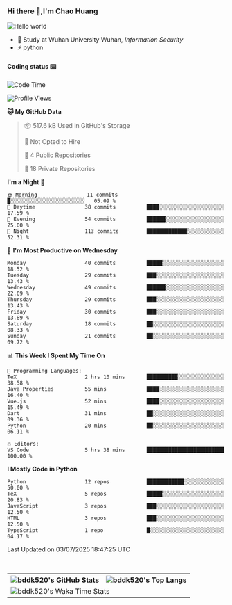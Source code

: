 ### Hi there 👋,I'm Chao Huang


<img src="https://raw.githubusercontent.com/sagar-viradiya/sagar-viradiya/master/resources/banner.png" alt="Hello world">


<br/>


- 🍻  Study at Wuhan University Wuhan, _Information Security_
- ⚡  python



#### Coding status  ⌨️

<!--START_SECTION:waka-->
![Code Time](http://img.shields.io/badge/Code%20Time-851%20hrs%2056%20mins-blue)

![Profile Views](http://img.shields.io/badge/Profile%20Views-0-blue)

**🐱 My GitHub Data** 

> 📦 517.6 kB Used in GitHub's Storage 
 > 
> 🚫 Not Opted to Hire
 > 
> 📜 4 Public Repositories 
 > 
> 🔑 18 Private Repositories 
 > 
**I'm a Night 🦉** 

```text
🌞 Morning                11 commits          █░░░░░░░░░░░░░░░░░░░░░░░░   05.09 % 
🌆 Daytime                38 commits          ████░░░░░░░░░░░░░░░░░░░░░   17.59 % 
🌃 Evening                54 commits          ██████░░░░░░░░░░░░░░░░░░░   25.00 % 
🌙 Night                  113 commits         █████████████░░░░░░░░░░░░   52.31 % 
```
📅 **I'm Most Productive on Wednesday** 

```text
Monday                   40 commits          █████░░░░░░░░░░░░░░░░░░░░   18.52 % 
Tuesday                  29 commits          ███░░░░░░░░░░░░░░░░░░░░░░   13.43 % 
Wednesday                49 commits          ██████░░░░░░░░░░░░░░░░░░░   22.69 % 
Thursday                 29 commits          ███░░░░░░░░░░░░░░░░░░░░░░   13.43 % 
Friday                   30 commits          ███░░░░░░░░░░░░░░░░░░░░░░   13.89 % 
Saturday                 18 commits          ██░░░░░░░░░░░░░░░░░░░░░░░   08.33 % 
Sunday                   21 commits          ██░░░░░░░░░░░░░░░░░░░░░░░   09.72 % 
```


📊 **This Week I Spent My Time On** 

```text
💬 Programming Languages: 
TeX                      2 hrs 10 mins       ██████████░░░░░░░░░░░░░░░   38.58 % 
Java Properties          55 mins             ████░░░░░░░░░░░░░░░░░░░░░   16.40 % 
Vue.js                   52 mins             ████░░░░░░░░░░░░░░░░░░░░░   15.49 % 
Dart                     31 mins             ██░░░░░░░░░░░░░░░░░░░░░░░   09.36 % 
Python                   20 mins             ██░░░░░░░░░░░░░░░░░░░░░░░   06.11 % 

🔥 Editors: 
VS Code                  5 hrs 38 mins       █████████████████████████   100.00 % 
```

**I Mostly Code in Python** 

```text
Python                   12 repos            ████████████░░░░░░░░░░░░░   50.00 % 
TeX                      5 repos             █████░░░░░░░░░░░░░░░░░░░░   20.83 % 
JavaScript               3 repos             ███░░░░░░░░░░░░░░░░░░░░░░   12.50 % 
HTML                     3 repos             ███░░░░░░░░░░░░░░░░░░░░░░   12.50 % 
TypeScript               1 repo              █░░░░░░░░░░░░░░░░░░░░░░░░   04.17 % 
```




 Last Updated on 03/07/2025 18:47:25 UTC
<!--END_SECTION:waka-->

<br/>

<table>
  <tr>
    <th>
      <img alt="bddk520's GitHub Stats" src="https://github-readme-stats-git-masterrstaa-rickstaa.vercel.app/api?username=bddk520&show_icons=true&theme=transparent&hide_border=true" align="center" />
    </th>
    <th>
      <img alt="bddk520's Top Langs" src="https://github-readme-stats-git-masterrstaa-rickstaa.vercel.app/api/top-langs/?username=bddk520&layout=compact&theme=transparent&hide_border=true&langs_count=10&hide=CMake" align="center" /> 
    </th>
  </tr>
  <tr>
    <td colspan=2>
      <img alt="bddk520's Waka Time Stats" src="https://github-readme-stats.vercel.app/api/wakatime?username=bddk&hide_border=true&layout=compact&theme=transparent&custom_title=WorkTimeThisWeek&range=last_7_days" align="center"/>
    </td>
  </tr>
</table>
